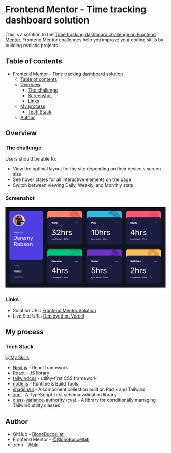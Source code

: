 # Frontend Mentor - Time tracking dashboard solution

This is a solution to the [Time tracking dashboard challenge on Frontend Mentor](https://www.frontendmentor.io/challenges/time-tracking-dashboard-UIQ7167Jw). Frontend Mentor challenges help you improve your coding skills by building realistic projects.

## Table of contents

- [Frontend Mentor - Time tracking dashboard solution](#frontend-mentor---time-tracking-dashboard-solution)
  - [Table of contents](#table-of-contents)
  - [Overview](#overview)
    - [The challenge](#the-challenge)
    - [Screenshot](#screenshot)
    - [Links](#links)
  - [My process](#my-process)
    - [Tech Stack](#tech-stack)
  - [Author](#author)

## Overview

### The challenge

Users should be able to:

- View the optimal layout for the site depending on their device's screen size
- See hover states for all interactive elements on the page
- Switch between viewing Daily, Weekly, and Monthly stats

### Screenshot

![](./screenshot.png)

### Links

- Solution URL: [Frontend Mentor Solution](https://www.frontendmentor.io/challenges/time-tracking-dashboard-UIQ7167Jw)
- Live Site URL: [Deployed on Vercel](https://fm-time-tracking-dashboard-eight.vercel.app/)

## My process

### Tech Stack

[![My Skills](https://skillicons.dev/icons?i=nextjs,react,tailwind,nodejs)](https://skillicons.dev)

- [Next.js](https://nextjs.org/) - React framework
- [React](https://reactjs.org/) - JS library
- [tailwindcss](https://tailwindcss.com/) - utility-first CSS framework
- [node.js](https://nodejs.org/ja) - Runtime & Build Tools
- [shadcn/ui](https://ui.shadcn.com/) - A component collection built on Radix and Tailwind
- [zod](https://zod.dev/) - A TypeScript-first schema validation library
- [class-variance-authority (cva)](https://cva.style/docs) - A library for conditionally managing Tailwind utility classes

## Author

- GitHub - [BlonoBuccellati](https://github.com/BlonoBuccellati)
- Frontend Mentor - [@BlonoBuccellati](https://www.frontendmentor.io/profile/BlonoBuccellati)
- zenn - [@bln](https://zenn.dev/bln)
